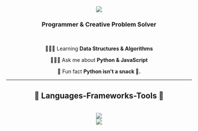 <h1 align="center">
<img src="https://readme-typing-svg.herokuapp.com/?font=Righteous&size=35&center=true&vCenter=true&width=500&height=70&duration=3000&lines=Hi+There!+👋;+I'm+Muhammad+Hasib!;" />
</h1>

<h3 align="center">Programmer & Creative Problem Solver</h3>

<br/>

<div align="center">

👨🏻‍💻 Learning **Data Structures & Algorithms**

🙋🏻‍♂️ Ask me about **Python & JavaScript**

🤩 Fun fact **Python isn't a snack 🐍.**

</div>


<hr/>

<h2 align="center"></>👾 Languages-Frameworks-Tools 👾</></h2>
<br/>
<div align="center">
<img src="https://skillicons.dev/icons?i=python,javascript,typescript,c,react,nodejs,express,mongodb,nextjs,mysql" /><br>
<img src="https://skillicons.dev/icons?i=html,css,bootstrap,tailwind,git,github,vscode,figma" />

</div>
